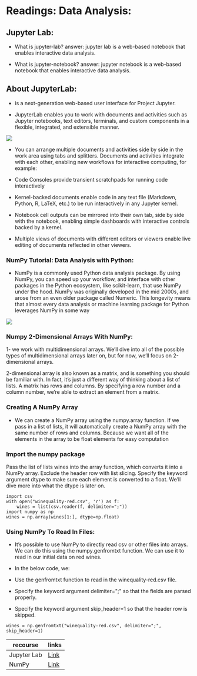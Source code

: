 # **Readings: Data Analysis:**

## **Jupyter Lab:**

- What is jupyter-lab?
  answer: jupyter lab is a web-based notebook that enables interactive data analysis.
  
- What is jupyter-notebook?
  answer: jupyter notebook is a web-based notebook that enables interactive data analysis.

## **About JupyterLab:**

- is a next-generation web-based user interface for Project Jupyter.

- JupyterLab enables you to work with documents and activities such as Jupyter notebooks, text editors, terminals, and custom components in a flexible, integrated, and extensible manner.

![](https://ipython-books.github.io/pages/chapter03_notebook/06_jupyterlab_files/home.png)

- You can arrange multiple documents and activities side by side in the work area using tabs and splitters. Documents and activities integrate with each other, enabling new workflows for interactive computing, for example:

- Code Consoles provide transient scratchpads for running code interactively
- Kernel-backed documents enable code in any text file (Markdown, Python, R, LaTeX, etc.) to be run interactively in any Jupyter kernel.
- Notebook cell outputs can be mirrored into their own tab, side by side with the notebook, enabling simple dashboards with interactive controls backed by a kernel.
- Multiple views of documents with different editors or viewers enable live editing of documents reflected in other viewers.

### **NumPy Tutorial: Data Analysis with Python:**

- NumPy is a commonly used Python data analysis package. By using NumPy, you can speed up your workflow, and interface with other packages in the Python ecosystem, like scikit-learn, that use NumPy under the hood. NumPy was originally developed in the mid 2000s, and arose from an even older package called Numeric. This longevity means that almost every data analysis or machine learning package for Python leverages NumPy in some way

![](https://miro.medium.com/max/831/1*R0wH6D43-rzG7ivvEhSFkA.png)

### **Numpy 2-Dimensional Arrays With NumPy:**

1- we work with multidimensional arrays. We’ll dive into all of the possible types of multidimensional arrays later on, but for now, we’ll focus on 2-dimensional arrays.

2-dimensional array is also known as a matrix, and is something you should be familiar with. In fact, it’s just a different way of thinking about a list of lists. A matrix has rows and columns. By specifying a row number and a column number, we’re able to extract an element from a matrix.

### **Creating A NumPy Array**

- We can create a NumPy array using the numpy.array function. If we pass in a list of lists, it will automatically create a NumPy array with the same number of rows and columns. Because we want all of the elements in the array to be float elements for easy computation

### Import the numpy package

Pass the list of lists wines into the array function, which converts it into a NumPy array.
Exclude the header row with list slicing.
Specify the keyword argument dtype to make sure each element is converted to a float. We’ll dive more into what the dtype is later on.

```
import csv
with open("winequality-red.csv", 'r') as f:
    wines = list(csv.reader(f, delimiter=";"))
import numpy as np
wines = np.array(wines[1:], dtype=np.float)
```

### **Using NumPy To Read In Files:**

- It’s possible to use NumPy to directly read csv or other files into arrays. We can do this using the numpy.genfromtxt function. We can use it to read in our initial data on red wines.

- In the below code, we:

- Use the genfromtxt function to read in the winequality-red.csv file.
- Specify the keyword argument delimiter=";" so that the fields are parsed properly.
- Specify the keyword argument skip_header=1 so that the header row is skipped.

```
wines = np.genfromtxt("winequality-red.csv", delimiter=";", skip_header=1)
```

recourse      | links
------------- | -------------
Jupyter Lab| [Link](https://jupyterlab.readthedocs.io/en/stable/getting_started/overview.html)
NumPy| [Link](https://www.dataquest.io/blog/numpy-tutorial-python/)
